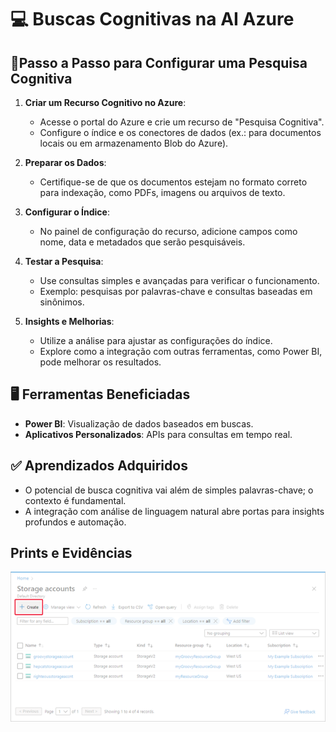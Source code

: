 # 💻 Buscas Cognitivas na AI Azure

## 📌Passo a Passo para Configurar uma Pesquisa Cognitiva
1. **Criar um Recurso Cognitivo no Azure**:
   - Acesse o portal do Azure e crie um recurso de "Pesquisa Cognitiva".
   - Configure o índice e os conectores de dados (ex.: para documentos locais ou em armazenamento Blob do Azure).

2. **Preparar os Dados**:
   - Certifique-se de que os documentos estejam no formato correto para indexação, como PDFs, imagens ou arquivos de texto.

3. **Configurar o Índice**:
   - No painel de configuração do recurso, adicione campos como nome, data e metadados que serão pesquisáveis.

4. **Testar a Pesquisa**:
   - Use consultas simples e avançadas para verificar o funcionamento.
   - Exemplo: pesquisas por palavras-chave e consultas baseadas em sinônimos.

5. **Insights e Melhorias**:
   - Utilize a análise para ajustar as configurações do índice.
   - Explore como a integração com outras ferramentas, como Power BI, pode melhorar os resultados.

## 🖥 Ferramentas Beneficiadas
- **Power BI**: Visualização de dados baseados em buscas.
- **Aplicativos Personalizados**: APIs para consultas em tempo real.

## ✅ Aprendizados Adquiridos
- O potencial de busca cognitiva vai além de simples palavras-chave; o contexto é fundamental.
- A integração com análise de linguagem natural abre portas para insights profundos e automação.

## Prints e Evidências

![Created](/Desafio%2002/images/create.png)

